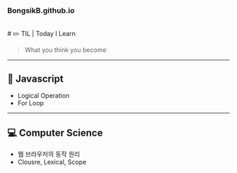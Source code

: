 ### BongsikB.github.io
<br>
# ✏️ TIL | Today I Learn

>What you think you become

<hr>

## 🌱 Javascript
* Logical Operation
* For Loop
<hr>

## 💻 Computer Science
* 웹 브라우저의 동작 원리
* Clousre, Lexical, Scope
